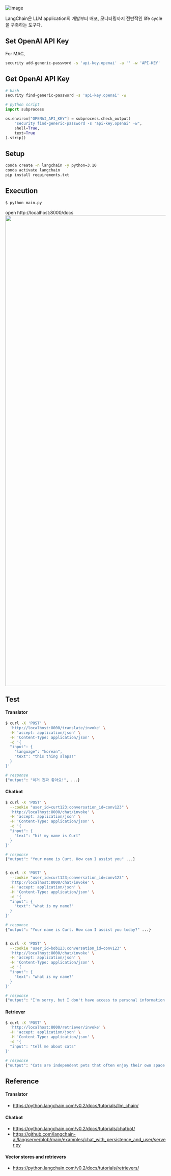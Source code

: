 ![image](https://github.com/Curt-Park/TIL/assets/14961526/ef26c913-e837-46ce-a8a9-57eb6e9824b1)

LangChain은 LLM application의 개발부터 배포, 모니터링까지 전반적인 life cycle을 구축하는 도구다.

## Set OpenAI API Key
For MAC,
```bash
security add-generic-password -s 'api-key.openai' -a '' -w 'API-KEY'
```

## Get OpenAI API Key
```bash
# bash
security find-generic-password -s 'api-key.openai' -w
```

```python
# python script
import subprocess

os.environ["OPENAI_API_KEY"] = subprocess.check_output(
    "security find-generic-password -s 'api-key.openai' -w",
    shell=True,
    text=True
).strip()
```


## Setup
```bash
conda create -n langchain -y python=3.10
conda activate langchain
pip install requirements.txt
```

## Execution
```bash
$ python main.py
```

open http://localhost:8000/docs
<img width="1472" src="https://github.com/Curt-Park/TIL/assets/14961526/e9cc1091-b11e-4038-aaa0-4989d890c2fd">

## Test

#### Translator
```bash
$ curl -X 'POST' \
  'http://localhost:8000/translate/invoke' \
  -H 'accept: application/json' \
  -H 'Content-Type: application/json' \
  -d '{
  "input": {
    "language": "korean",
    "text": "this thing slaps!"
  }
}'

# response
{"output": "이거 진짜 좋아요!", ...}
```

#### Chatbot
```bash
$ curl -X 'POST' \
  --cookie "user_id=curt123;conversation_id=conv123" \
  'http://localhost:8000/chat/invoke' \
  -H 'accept: application/json' \
  -H 'Content-Type: application/json' \
  -d '{
  "input": {
    "text": "hi! my name is Curt"
  }
}'

# response
{"output": "Your name is Curt. How can I assist you" ...}


$ curl -X 'POST' \
  --cookie "user_id=curt123;conversation_id=conv123" \
  'http://localhost:8000/chat/invoke' \
  -H 'accept: application/json' \
  -H 'Content-Type: application/json' \
  -d '{
  "input": {
    "text": "what is my name?"
  }
}'

# response
{"output": "Your name is Curt. How can I assist you today?" ...}


$ curl -X 'POST' \
  --cookie "user_id=bob123;conversation_id=conv123" \
  'http://localhost:8000/chat/invoke' \
  -H 'accept: application/json' \
  -H 'Content-Type: application/json' \
  -d '{
  "input": {
    "text": "what is my name?"
  }
}'

# response
{"output": "I'm sorry, but I don't have access to personal information about you, including your name." ...}
```

#### Retriever
```bash
$ curl -X 'POST' \
  'http://localhost:8000/retriever/invoke' \
  -H 'accept: application/json' \
  -H 'Content-Type: application/json' \
  -d '{
  "input": "tell me about cats"
}'

# response
{"output": "Cats are independent pets that often enjoy their own space.", ...}
```


## Reference
#### Translator
- https://python.langchain.com/v0.2/docs/tutorials/llm_chain/
#### Chatbot
- https://python.langchain.com/v0.2/docs/tutorials/chatbot/
- https://github.com/langchain-ai/langserve/blob/main/examples/chat_with_persistence_and_user/server.py
#### Vector stores and retrievers
- https://python.langchain.com/v0.2/docs/tutorials/retrievers/
